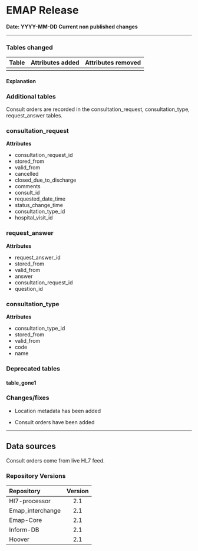 # EMAP Release

**Date: YYYY-MM-DD  Current non published changes**

---

### Tables changed

| Table           | Attributes added | Attributes removed |
| :-              |:-                |:-                  |
|                 |                  |                    |

#### Explanation


### Additional tables

Consult orders are recorded in the consultation_request, consultation_type, request_answer tables.

### consultation_request

**Attributes**

* consultation_request_id
* stored_from
* valid_from
* cancelled
* closed_due_to_discharge
* comments
* consult_id
* requested_date_time
* status_change_time
* consultation_type_id
* hospital_visit_id

### request_answer

**Attributes**

* request_answer_id
* stored_from
* valid_from
* answer
* consultation_request_id
* question_id

### consultation_type

**Attributes**

* consultation_type_id
* stored_from
* valid_from
* code
* name

### Deprecated tables

#### table_gone1


### Changes/fixes

* Location metadata has been added

* Consult orders have been added

---

## Data sources

Consult orders come from live HL7 feed.

### Repository Versions

| Repository            | Version |
| :-                    | :-:     |
|Hl7-processor          | 2.1     |
|Emap_interchange       | 2.1     |
|Emap-Core              | 2.1     |
|Inform-DB              | 2.1     |
|Hoover                 | 2.1     |
